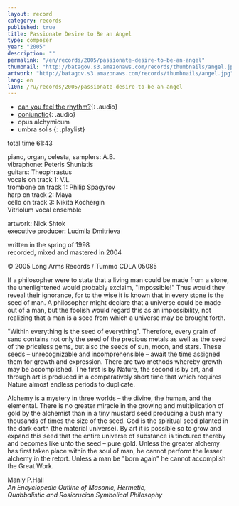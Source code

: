 ```yaml
---
layout: record
category: records
published: true
title: Passionate Desire to Be an Angel
type: composer
year: "2005"
description: ""
permalink: "/en/records/2005/passionate-desire-to-be-an-angel"
thumbnail: "http://batagov.s3.amazonaws.com/records/thumbnails/angel.jpg"
artwork: "http://batagov.s3.amazonaws.com/records/thumbnails/angel.jpg"
lang: en
l10n: /ru/records/2005/passionate-desire-to-be-an-angel
---
```


- [can you feel the rhythm?](http://batagov.s3.amazonaws.com/records/sounds/can_you_feel.mp3){: .audio}
- [coniunctio](http://batagov.s3.amazonaws.com/records/sounds/coniunctio.mp3){: .audio}
- opus alchymicum 
- umbra solis
{: .playlist}

total time 61:43

piano, organ, celesta, samplers: A.B.  
vibraphone: Peteris Shuniatis  
guitars: Theophrastus  
vocals on track 1: V.L.  
trombone on track 1: Philip Spagyrov  
harp on track 2: Maya  
cello on track 3: Nikita Kochergin  
Vitriolum vocal ensemble  

artwork: Nick Shtok  
executive producer: Ludmila Dmitrieva  

written in the spring of 1998  
recorded, mixed and mastered in 2004  
  
© 2005 Long Arms Records / Tummo CDLA 05085  

If a philosopher were to state that a living man could be made from a stone, the unenlightened would probably exclaim, "Impossible!" Thus would they reveal their ignorance, for to the wise it is known that in every stone is the seed of man. A philosopher might declare that a universe could be made out of a man, but the foolish would regard this as an impossibility, not realizing that a man is a seed from which a universe may be brought forth.  

"Within everything is the seed of everything". Therefore, every grain of sand contains not only the seed of the precious metals as well as the seed of the priceless gems, but also the seeds of sun, moon, and stars. These seeds – unrecognizable and incomprehensible – await the time assigned them for growth and expression. There are two methods whereby growth may be accomplished. The first is by Nature, the second is by art, and through art is produced in a comparatively short time that which requires Nature almost endless periods to duplicate.

Alchemy is a mystery in three worlds – the divine, the human, and the elemental.
There is no greater miracle in the growing and multiplication of gold by the alchemist than in a tiny mustard seed producing a bush many thousands of times the size of the seed. God is the spiritual seed planted in the dark earth (the material universe). By art it is possible so to grow and expand this seed that the entire universe of substance is tinctured thereby and becomes like unto the seed – pure gold. Unless the greater alchemy has first taken place within the soul of man, he cannot perform the lesser alchemy in the retort. Unless a man be "born again" he cannot accomplish the Great Work.

Manly P.Hall  
_An Encyclopedic Outline of Masonic, Hermetic,  
Quabbalistic and Rosicrucian Symbolical Philosophy_